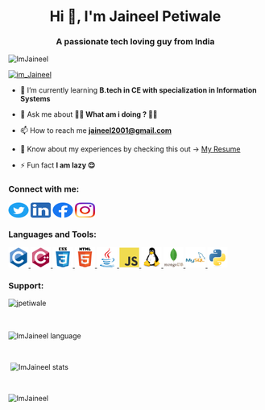 <h1 align="center">Hi 👋, I'm Jaineel Petiwale</h1>
<!--<img align="center" src="" alt="ImJaineel DP" />-->
<h3 align="center">A passionate tech loving guy from India</h3>

<p align=""> <img src="https://komarev.com/ghpvc/?username=ImJaineel&label=Profile%20views&color=0e75b6&style=flat" alt="ImJaineel" /> </p>

<p align=""> <a href="https://twitter.com/im_Jaineel" target="blank"><img src="https://img.shields.io/twitter/follow/im_Jaineel?logo=twitter&style=for-the-badge" alt="im_Jaineel" /></a> </p>

- 🌱 I’m currently learning **B.tech in CE with specialization in Information Systems**

<!-- - 👨‍💻 All of my projects are available at [student.jpincredibles.cf](student.jpincredibles.cf) -->

- 💬 Ask me about **🤷‍♂️ What am i doing ? 🤷‍♂️**

- 📫 How to reach me **jaineel2001@gmail.com**

- 📄 Know about my experiences by checking this out -> [My Resume](https://drive.google.com/file/d/1kAe-Rt1gXpyaPl9gztiGY1xQ7YL7hYOB/view?usp=sharing)
<!-- - 📄 Know about my experiences [www.jpincredibles.cf/my_resume.html](www.jpincredibles.cf/my_resume.html) -->

- ⚡ Fun fact **I am lazy 😌**

<h3 align="left">Connect with me:</h3>
<p align="left">
<a href="https://twitter.com/Im_Jaineel" target="blank"><img align="center" src="https://github.com/ImJaineel/ImJaineel/blob/main/Logo/twitter.svg" alt="ImJaineel" height="30" width="40" /></a>
<a href="https://linkedin.com/in/JaineelPetiwale" target="blank"><img align="center" src="https://github.com/ImJaineel/ImJaineel/blob/main/Logo/Linkedin.svg" alt="ImJaineel" height="30" width="40" /></a>
<a href="https://www.facebook.com/imjaineelpetiwale/" target="blank"><img align="center" src="https://github.com/ImJaineel/ImJaineel/blob/main/Logo/Facebook.svg" alt="ImJaineel" height="30" width="40" /></a>
<a href="https://instagram.com/jaineel_jp" target="blank"><img align="center" src="https://github.com/ImJaineel/ImJaineel/blob/main/Logo/Instagram.svg" alt="jaineel_jp" height="30" width="40" /></a>
</p>

<h3 align="left">Languages and Tools:</h3>
<p align="left"> <a href="#" target="_blank"> <img src="https://raw.githubusercontent.com/devicons/devicon/master/icons/c/c-original.svg" alt="c" width="40" height="40"/> </a> 
<a href="#" target="_blank"> <img src="https://raw.githubusercontent.com/devicons/devicon/master/icons/cplusplus/cplusplus-original.svg" alt="cplusplus" width="40" height="40"/> </a> 
<a href="#" target="_blank"> <img src="https://raw.githubusercontent.com/devicons/devicon/master/icons/css3/css3-original-wordmark.svg" alt="css3" width="40" height="40"/> </a> 
<a href="#" target="_blank"> <img src="https://raw.githubusercontent.com/devicons/devicon/master/icons/html5/html5-original-wordmark.svg" alt="html5" width="40" height="40"/> </a> <a href="https://www.java.com" target="_blank"> <img src="https://raw.githubusercontent.com/devicons/devicon/master/icons/java/java-original.svg" alt="java" width="40" height="40"/> </a> 
<a href="#" target="_blank"> <img src="https://raw.githubusercontent.com/devicons/devicon/master/icons/javascript/javascript-original.svg" alt="javascript" width="40" height="40"/> </a> 
<a href="#" target="_blank"> <img src="https://raw.githubusercontent.com/devicons/devicon/master/icons/linux/linux-original.svg" alt="linux" width="40" height="40"/> </a> 
<a href="#" target="_blank"> <img src="https://raw.githubusercontent.com/devicons/devicon/master/icons/mongodb/mongodb-original-wordmark.svg" alt="mongodb" width="40" height="40"/> </a> 
<a href="#" target="_blank"> <img src="https://raw.githubusercontent.com/devicons/devicon/master/icons/mysql/mysql-original-wordmark.svg" alt="mysql" width="40" height="40"/> </a> 
<a href="#" target="_blank"> <img src="https://raw.githubusercontent.com/devicons/devicon/master/icons/python/python-original.svg" alt="python" width="40" height="40"/> </a> </p>

<h3 align="left">Support:</h3>
<p><a href="https://www.buymeacoffee.com/jpetiwale"> <img align="left" src="https://cdn.buymeacoffee.com/buttons/v2/default-yellow.png" height="50" width="210" alt="jpetiwale" /></a></p><br><br>
<br/>
<p><img src="https://github-readme-stats.vercel.app/api/top-langs?username=ImJaineel&show_icons=true&locale=en&layout=compact" alt="ImJaineel language" /></p>
<br/>
<p>&nbsp;<img src="https://github-readme-stats.vercel.app/api?username=ImJaineel&show_icons=true&locale=en" alt="ImJaineel stats" /></p>
<br/>
<p><img src="https://github-readme-streak-stats.herokuapp.com/?user=ImJaineel&" alt="ImJaineel" /></p>
<br/>
<!--<p><img src="https://github-readme-streak-stats.herokuapp.com/?user=ImJaineel&" alt="ImJaineel git streak" /></p>-->
<br/>
